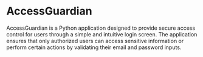 # AccessGuardian
AccessGuardian is a Python application designed to provide secure access control for users through a simple and intuitive login screen. The application ensures that only authorized users can access sensitive information or perform certain actions by validating their email and password inputs.
